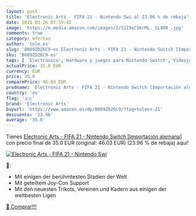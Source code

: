 ```yaml
---
layout: post
title: 'Electronic Arts - FIFA 21 - Nintendo Swi al 23.96 % de rebaja'
date: 2021-03-26 07:59:42
image: 'https://m.media-amazon.com/images/I/51I9xC5KrML._SL400_.jpg'
comments: true
category: ofertas
author: 'tole.es'
slug: 'B089ZDZ6C9-es Electronic Arts - FIFA 21 - Nintendo Switch [Importación...'
sku: 'B089ZDZ6C9-es'
tags: [ 'Electrónica','Hardware y juegos para Nintendo Switch','Videojuegos','electronic arts','nintendo', ]
actualPrice: 35.0 EUR
currency: EUR
price: 35.0
comparePrice: 46.03 EUR
prodname: 'Electronic Arts - FIFA 21 - Nintendo Switch [Importación alemana]'
country: 'es'
flag: '🇪🇸'
brand: 'Electronic Arts'
buyurl: 'https://www.amazon.es/dp/B089ZDZ6C9/?tag=tolees-21'
descuento: '23.96'
average: '35.0'
---
```


Tienes [Electronic Arts - FIFA 21 - Nintendo Switch [Importación alemana]](https://www.amazon.es/dp/B089ZDZ6C9/?tag=tolees-21) con precio final de  35.0 EUR (original: 46.03 EUR) (23.96 %  de rebaja) aqui!

[![Electronic Arts - FIFA 21 - Nintendo Swi](https://m.media-amazon.com/images/I/51I9xC5KrML._SL400_.jpg)](https://www.amazon.es/dp/B089ZDZ6C9/?tag=tolees-21)

🔎:

- Mit einigen der berühmtesten Stadien der Welt
- Mit geteiltem Joy-Con Support
- Mit den neuesten Trikots, Vereinen und Kadern aus einigen der weltbesten Ligen

[🛒 Comprar!!!](https://www.amazon.es/dp/B089ZDZ6C9/?tag=tolees-21)
